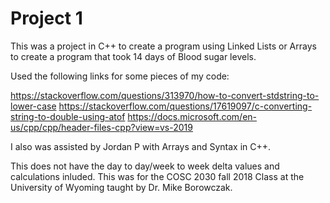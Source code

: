 # Project 1
This was a project in C++ to create a program using Linked Lists or Arrays to create a program that took 14 days of Blood sugar levels. 

Used the following links for some pieces of my code:

https://stackoverflow.com/questions/313970/how-to-convert-stdstring-to-lower-case
https://stackoverflow.com/questions/17619097/c-converting-string-to-double-using-atof
https://docs.microsoft.com/en-us/cpp/cpp/header-files-cpp?view=vs-2019

I also was assisted by Jordan P with Arrays and Syntax in C++.

This does not have the day to day/week to week delta values and calculations inluded. 
This was for the COSC 2030 fall 2018 Class at the University of Wyoming taught by Dr. Mike Borowczak.
